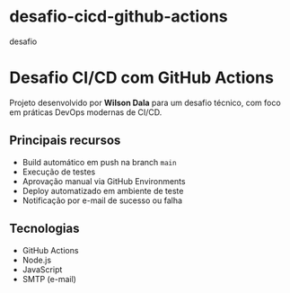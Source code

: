 # desafio-cicd-github-actions
desafio
# Desafio CI/CD com GitHub Actions

Projeto desenvolvido por **Wilson Dala** para um desafio técnico, com foco em práticas DevOps modernas de CI/CD.

## Principais recursos

- Build automático em push na branch `main`
- Execução de testes
- Aprovação manual via GitHub Environments
- Deploy automatizado em ambiente de teste
- Notificação por e-mail de sucesso ou falha

## Tecnologias

- GitHub Actions
- Node.js
- JavaScript
- SMTP (e-mail)
